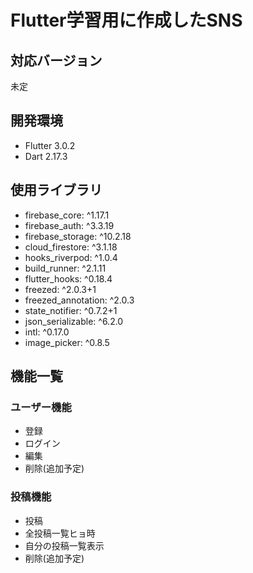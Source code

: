 # Flutter学習用に作成したSNS

## 対応バージョン

未定

## 開発環境

- Flutter 3.0.2 
- Dart 2.17.3 

## 使用ライブラリ

- firebase_core: ^1.17.1
- firebase_auth: ^3.3.19
- firebase_storage: ^10.2.18
- cloud_firestore: ^3.1.18
- hooks_riverpod: ^1.0.4
- build_runner: ^2.1.11
- flutter_hooks: ^0.18.4
- freezed: ^2.0.3+1
- freezed_annotation: ^2.0.3
- state_notifier: ^0.7.2+1
- json_serializable: ^6.2.0
- intl: ^0.17.0
- image_picker: ^0.8.5

## 機能一覧

### ユーザー機能
- 登録
- ログイン
- 編集
- 削除(追加予定)

### 投稿機能
- 投稿
- 全投稿一覧ヒョ時
- 自分の投稿一覧表示
- 削除(追加予定)
